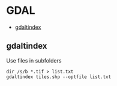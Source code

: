 GDAL
====

* [gdaltindex](#gdaltindex)

gdaltindex
----------

Use files in subfolders

```batchfile
dir /s/b *.tif > list.txt
gdaltindex tiles.shp --optfile list.txt
```
